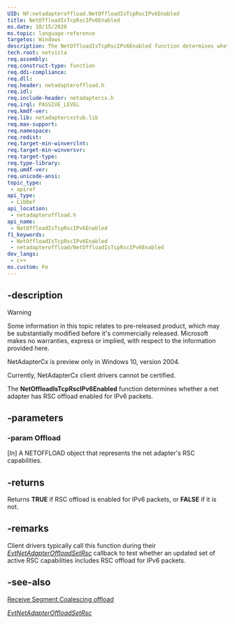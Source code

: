 ```yaml
---
UID: NF:netadapteroffload.NetOffloadIsTcpRscIPv6Enabled
title: NetOffloadIsTcpRscIPv6Enabled
ms.date: 10/15/2020
ms.topic: language-reference
targetos: Windows
description: The NetOffloadIsTcpRscIPv6Enabled function determines whether a net adapter has RSC offload enabled for IPv6 packets.
tech.root: netvista
req.assembly: 
req.construct-type: function
req.ddi-compliance: 
req.dll: 
req.header: netadapteroffload.h
req.idl: 
req.include-header: netadaptercx.h
req.irql: PASSIVE_LEVEL
req.kmdf-ver: 
req.lib: netadaptercxstub.lib
req.max-support: 
req.namespace: 
req.redist: 
req.target-min-winverclnt: 
req.target-min-winversvr: 
req.target-type: 
req.type-library: 
req.umdf-ver: 
req.unicode-ansi: 
topic_type:
 - apiref
api_type:
 - LibDef
api_location:
 - netadapteroffload.h
api_name:
 - NetOffloadIsTcpRscIPv6Enabled
f1_keywords:
 - NetOffloadIsTcpRscIPv6Enabled
 - netadapteroffload/NetOffloadIsTcpRscIPv6Enabled
dev_langs:
 - c++
ms.custom: Fe
---
```


## -description

> [!WARNING]
> Some information in this topic relates to pre-released product, which may be substantially modified before it's commercially released. Microsoft makes no warranties, express or implied, with respect to the information provided here.
>
> NetAdapterCx is preview only in Windows 10, version 2004.
>
> Currently, NetAdapterCx client drivers cannot be certified.

The **NetOffloadIsTcpRscIPv6Enabled** function determines whether a net adapter has RSC offload enabled for IPv6 packets.

## -parameters

### -param Offload

[_In_] A NETOFFLOAD object that represents the net adapter's RSC capabilities.

## -returns

Returns **TRUE** if RSC offload is enabled for IPv6 packets, or **FALSE** if it is not.

## -remarks

Client drivers typically call this function during their [*EvtNetAdapterOffloadSetRsc*](../netadapteroffload/nc-netadapteroffload-evt_net_adapter_offload_set_rsc.md) callback to test whether an updated set of active RSC capabilities includes RSC offload for IPv6 packets.

## -see-also

[Receive Segment Coalescing offload](/windows-hardware/drivers/netcx/rsc-offloads)

[*EvtNetAdapterOffloadSetRsc*](nc-netadapteroffload-evt_net_adapter_offload_set_rsc.md)

